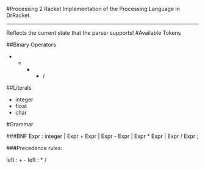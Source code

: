 #Processing 2 Racket
Implementation of the Processing Language in DrRacket.

---
Reflects the current state that the parser supports!
#Available Tokens

##Binary Operators
* + - * /

##Literals
* integer
* float
* char


#Grammar

###BNF
Expr    : integer
        | Expr + Expr
        | Expr - Expr
        | Expr * Expr
        | Expr / Expr
        ;



###Precedence rules:

left : + -
left : * /

